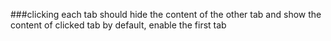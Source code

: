 ###clicking each tab should hide the content of the other tab and show the content of clicked tab by default, enable the first tab


